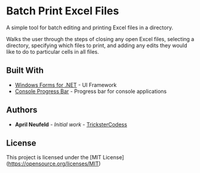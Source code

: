 # Batch Print Excel Files

A simple tool for batch editing and printing Excel files in a directory.

Walks the user through the steps of closing any open Excel files, selecting a directory, specifying which files to print, and adding any edits they would like to do to particular cells in all files.

## Built With

* [Windows Forms for .NET](https://docs.microsoft.com/en-us/dotnet/visual-basic/developing-apps/windows-forms/) - UI Framework
* [Console Progress Bar](https://gist.github.com/vain0x/8bba717af17525c2b06a46c73be2d06d) - Progress bar for console applications

## Authors

* **April Neufeld** - *Initial work* - [TricksterCodess](https://github.com/tricksterCodess)

## License

This project is licensed under the [MIT License] (https://opensource.org/licenses/MIT)
